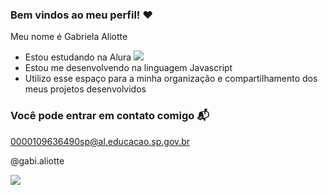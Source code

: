 ### Bem vindos ao meu perfil! ❤️

Meu nome é Gabriela Aliotte 

- Estou estudando na Alura ![](https://cursos.alura.com.br/corp/tecnologia-e-robotica-programacao-nem-3-serie-110727-p694170)
- Estou me desenvolvendo na linguagem Javascript
- Utilizo esse espaço para a minha organização e compartilhamento dos meus projetos desenvolvidos

### Você pode entrar em contato comigo 📬

  0000109636490sp@al.educacao.sp.gov.br

   @gabi.aliotte

![](https://media1.tenor.com/m/NVP2kRD7CHsAAAAC/dancing-dog.gif) 
